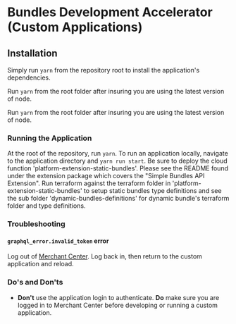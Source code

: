 # Bundles Development Accelerator (Custom Applications)

## Installation

Simply run `yarn` from the repository root to install the application's
dependencies.

Run `yarn` from the root folder after insuring you are using the latest version of node.

Run `yarn` from the root folder after insuring you are using the latest version of node.

### Running the Application

At the root of the repository, run `yarn`. To run an application locally, navigate to the application directory and `yarn run start`.
Be sure to deploy the cloud function 'platform-extension-static-bundles'. Please see the README found under the extension package which covers the "Simple Bundles API Extension".
Run terraform against the terraform folder in 'platform-extension-static-bundles' to setup static bundles type definitions and see the sub folder 'dynamic-bundles-definitions' for 
dynamic bundle's terraform folder and type definitions.

### Troubleshooting

#### `graphql_error.invalid_token` error
Log out of [Merchant Center](https://mc.us-central1.gcp.commercetools.com). Log back in, then return to the custom application and reload.

### Do's and Don'ts

* **Don't** use the application login to authenticate. **Do** make sure you are logged in to Merchant Center before developing or running a custom application.
